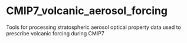 # CMIP7_volcanic_aerosol_forcing
Tools for processing stratospheric aerosol optical property data used to prescribe volcanic forcing during CMIP7
